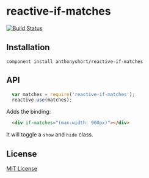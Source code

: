 # reactive-if-matches

[![Build Status](https://secure.travis-ci.org/anthonyshort/reactive-if-matches.png?branch=master)](https://travis-ci.org/anthonyshort/reactive-if-matches)

## Installation

    component install anthonyshort/reactive-if-matches

## API

```js
  var matches = require('reactive-if-matches');
  reactive.use(matches);
```

Adds the binding:

```html
  <div if-matches="(max-width: 960px)"></div>
```

It will toggle a `show` and `hide` class.

## License

[MIT License](http://en.wikipedia.org/wiki/MIT_License)